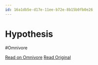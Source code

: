```yaml
---
id: 16a1db5e-d17e-11ee-b72e-8b15b0fb0e26
---
```


# Hypothesis
#Omnivore

[Read on Omnivore](https://omnivore.app/me/hypothesis-18dd0cb3dd5)
[Read Original](https://hypothes.is/a/2d1xCtF5Ee6LAINL7Rpu8w)

